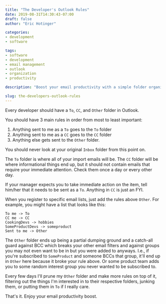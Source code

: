 ```yaml
---
title: "The Developer's Outlook Rules"
date: 2019-08-31T14:30:43-07:00
draft: false
author: "Eric Hotinger"

categories:
- development
- software

tags:
- software
- development
- email management
- outlook
- organization
- productivity

description: "Boost your email productivity with a simple folder organization system. Discover the benefits of separating your emails into To, CC, and Other folders. Learn how to prioritize important emails and keep your inbox organized. Discover how to add email filters for your specific needs and make email management a breeze. Follow the steps outlined in this blog to improve your email efficiency and reduce stress today."

slug: the-developers-outlook-rules
---
```


Every developer should have a `To`, `CC`, and `Other` folder in Outlook.

You should have 3 main rules in order from most to least important:

1. Anything sent to me as a `To` goes to the `To` folder
2. Anything sent to me as a `CC` goes to the `CC` folder
3. Anything else gets sent to the `Other` folder.

You should never look at your original `Inbox` folder from this point on.

The `To` folder is where all of your import emails will be.
The `CC` folder will be where informational things end up, but it should not contain emails that require your immediate attention. Check them once a day or every other day.

If your manager expects you to take immediate action on the item, tell him/her that it needs to be sent as a `To`. Anything in `CC` is just an FYI.

When you register to specific email lists, just add the rules above `Other`. For example, you might have a list that looks like this:

```
To me -> To
CC me -> CC
CookingDevs -> hobbies
SomeProductDevs -> someproduct
Sent to me -> Other
```

The `Other` folder ends up being a partial dumping ground and a catch-all guard against BCC which breaks your other email filters and against groups you may not even want to be in but you were added to anyways. I.e., if you're subscribed to `SomeProduct` and someone BCCs that group, it'll end up in `Other` here because it broke your rule above. Or some product team adds you to some random interest group you never wanted to be subscribed to.

Every few days I'll prune my `Other` folder and make more rules on top of it, filtering out the things I'm interested in to their respective folders, junking them, or putting them in `To` if I really care.

That's it. Enjoy your email productivity boost.